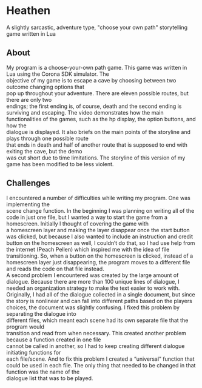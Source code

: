 # Heathen	
A slightly sarcastic, adventure type, "choose your own path" storytelling game written in Lua

 ## About	
My program is a choose-your-own path game. This game was written in Lua using the Corona SDK simulator. The               
objective of	my game is to escape a cave by choosing between two outcome changing options that	
pop up throughout your adventure. There are eleven possible routes, but there are only two	
endings; the first ending is, of course, death and the second ending is surviving and escaping. 
The video demonstrates how the main functionalities of the games, such as the hp display, the option buttons, and how the	
dialogue is displayed. It also briefs on the main points of the storyline and plays through one possible route	
that ends in death and half of another route that is supposed to end with exiting the cave, but the demo	
was cut short due to time limitations. The storyline of this version of my game has been modified to be less violent.

 ## Challenges	
I encountered a number of difficulties while writing my program. One was implementing the	
scene change function. In the beginning I was planning on writing all of the code in just one file,	
but I wanted a way to start the game from a homescreen. Initially I thought of covering the game with	
a homescreen layer and making the layer disappear once the start button was clicked, but because I	also 
wanted to include an instruction and credit button on the homescreen as well, I couldn’t do	
that, so I had use help from the internet (Peach Pellen) which inspired me with the idea of file	
transitioning. So, when a button on the homescreen is clicked, instead of a homescreen layer
just disappearing, the program moves to a different file and reads the code on that	
file instead.	
A second problem I encountered was created by the large amount of dialogue. Because	
there are more than 100 unique lines of dialogue, I needed an organization strategy to 
make the text easier to work with. Originally, I had all of the dialogue collected in a single document,
but since the story is nonlinear and can fall into different paths based on the players choices,
the document was slightly confusing. I fixed this problem by separating the dialogue into	
different files, which meant each scene had its own separate file that the program would	
transition and read from when necessary. This created another problem because a function created in one file	
cannot be called in another, so I had to keep creating different dialogue initiating functions for	
each file/scene. And to fix this problem I created a “universal” function that could be used in	
each file. The only thing that needed to be changed in that function was the name of the	
dialogue list that was to be played.
